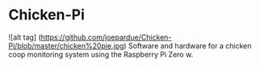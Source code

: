 # Chicken-Pi
![alt tag] (https://github.com/joepardue/Chicken-Pi/blob/master/chicken%20pie.jpg)
Software and hardware for a chicken coop monitoring system using the Raspberry Pi Zero w.
